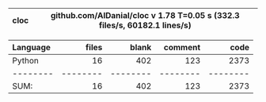 cloc|github.com/AlDanial/cloc v 1.78  T=0.05 s (332.3 files/s, 60182.1 lines/s)
--- | ---

Language|files|blank|comment|code
:-------|-------:|-------:|-------:|-------:
Python|16|402|123|2373
--------|--------|--------|--------|--------
SUM:|16|402|123|2373

